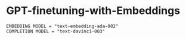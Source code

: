 # GPT-finetuning-with-Embeddings

    EMBEDDING MODEL = "text-embedding-ada-002"
    COMPLETION MODEL = "text-davinci-003"
